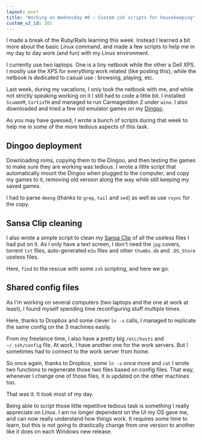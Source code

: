 ```yaml
---
layout: post
title: "Working on Wednesday #8 : Custom zsh scripts for housekeeping"
custom_v2_id: 301
---
```


I made a break of the Ruby/Rails learning this week. Instead I learned a bit
more about the basic Linux command, and made a few scripts to help me in my
day to day work (and fun) with my Linux environment.

I currently use two laptops. One is a tiny netbook while the other a Dell XPS.
I mostly use the XPS for everything work related (like posting this), while
the netbook is dedicated to casual use : browsing, playing, etc.

Last week, during my vacations, I only took the netbook with me, and while not
strictly speaking working on it I still had to code a little bit. I installed
`ScummVM`, `CortixTH` and managed to run Carmageddon 2 under `wine`. I also
downloaded and tried a few old emulator games on my
[Dingoo](http://en.wikipedia.org/wiki/Dingoo_A320).

As you may have guessed, I wrote a bunch of scripts during that week to help
me in some of the more tedious aspects of this task.

## Dingoo deployment

Downloading roms, copying them to the Dingoo, and then testing the games to
make sure they are working was tedious. I wrote a little script that
automatically mount the Dingoo when plugged to the computer, and copy my games
to it, removing old version along the way while still keeping my saved games.

I had to parse `dmesg` (thanks to `grep`, `tail` and `sed`) as well as use
`rsync` for the copy.

## Sansa Clip cleaning

I also wrote a simple script to clean my [Sansa
Clip](http://anythingbutipod.com/2009/08/sandisk-sansa-clip-plus-review/) of
all the useless files I had put on it. As I only have a text screen, I don't
need the `jpg` covers, torrent `txt` files, auto-generated `m3u` files and
other `thumbs.db` and `.DS_Store` useless files.

Here, `find` to the rescue with some `zsh` scripting, and here we go.

## Shared config files

As I'm working on several computers (two laptops and the one at work at
least), I found myself spending time reconfiguring stuff multiple times.

Here, thanks to Dropbox and some clever `ln -s` calls, I managed to replicate
the same config on the 3 machines easily.

From my freelance time, I also have a pretty big `/etc/hosts` and
`~/.ssh/config` file. At work, I have another one for the work servers. But I
sometimes had to connect to the work server from home.

So once again, thanks to Dropbox, some `ln -s` once more and `cat` I wrote two
functions to regenerate those two files based on config files. That way,
whenever I change one of those files, it is updated on the other machines too.

That was it. It took most of my day.

Being able to script those little repetitive tedious task is something I
really appreciate on Linux. I am no longer dependent on the UI my OS gave me,
and can now really understand how things work. It requires some time to learn,
but this is not going to drastically change from one version to another like
it does on each Windows new release.


